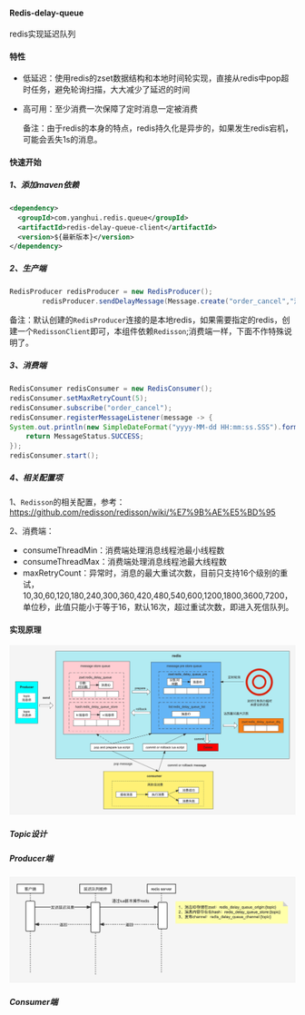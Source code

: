 #### Redis-delay-queue

redis实现延迟队列

#### 特性

* 低延迟：使用redis的zset数据结构和本地时间轮实现，直接从redis中pop超时任务，避免轮询扫描，大大减少了延迟的时间

* 高可用：至少消费一次保障了定时消息一定被消费

  备注：由于redis的本身的特点，redis持久化是异步的，如果发生redis宕机，可能会丢失1s的消息。

#### 快速开始

##### 1、添加maven依赖

```xml
<dependency>
  <groupId>com.yanghui.redis.queue</groupId>
  <artifactId>redis-delay-queue-client</artifactId>
  <version>${最新版本}</version>
</dependency>
```

##### 2、生产端

```java
RedisProducer redisProducer = new RedisProducer();
        redisProducer.sendDelayMessage(Message.create("order_cancel","消息：" + DateUtil.format(new Date(),"yyyy-MM-dd HH:mm:ss.SSS")),1000 * 2);
```

备注：默认创建的`RedisProducer`连接的是本地redis，如果需要指定的redis，创建一个`RedissonClient`即可，本组件依赖`Redisson`;消费端一样，下面不作特殊说明了。

##### 3、消费端

```java
RedisConsumer redisConsumer = new RedisConsumer();
redisConsumer.setMaxRetryCount(5);
redisConsumer.subscribe("order_cancel");
redisConsumer.registerMessageListener(message -> {
System.out.println(new SimpleDateFormat("yyyy-MM-dd HH:mm:ss.SSS").format(new Date()) + "  " + message);
	return MessageStatus.SUCCESS;
});
redisConsumer.start();
```

##### 4、相关配置项

1、`Redisson`的相关配置，参考：https://github.com/redisson/redisson/wiki/%E7%9B%AE%E5%BD%95

2、消费端：

* consumeThreadMin：消费端处理消息线程池最小线程数
* consumeThreadMax：消费端处理消息线程池最大线程数
* maxRetryCount：异常时，消息的最大重试次数，目前只支持16个级别的重试，10,30,60,120,180,240,300,360,420,480,540,600,1200,1800,3600,7200，单位秒，此值只能小于等于16，默认16次，超过重试次数，即进入死信队列。

#### 实现原理

<img src="https://raw.githubusercontent.com/yanghuijava/redis-delay-queue/main/images/redis%E5%BB%B6%E8%BF%9F%E9%98%9F%E5%88%97.png" style="zoom:100%;" />

##### Topic设计



##### Producer端

![](https://github.com/yanghuijava/redis-delay-queue/blob/main/images/redisProducer.png?raw=true)

##### Consumer端


